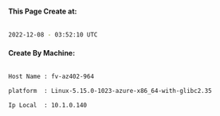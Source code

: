 
   
#### This Page Create at:

```bash

2022-12-08 - 03:52:10 UTC

```

#### Create By Machine:

```bash

Host Name : fv-az402-964

platform  : Linux-5.15.0-1023-azure-x86_64-with-glibc2.35

Ip Local  : 10.1.0.140

```

